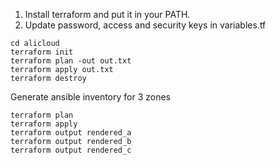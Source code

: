 1. Install terraform and put it in your PATH.
2. Update password, access and security keys in variables.tf

```
cd alicloud
terraform init
terraform plan -out out.txt
terraform apply out.txt
terraform destroy
```

Generate ansible inventory for 3 zones
```
terraform plan
terraform apply
terraform output rendered_a
terraform output rendered_b
terraform output rendered_c
```